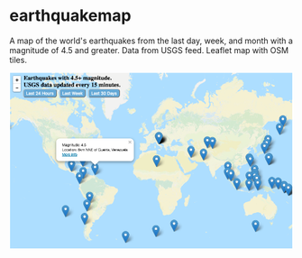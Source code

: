 # earthquakemap
A map of the world's earthquakes from the last day, week, and month with a magnitude of 4.5 and greater. Data from USGS feed. Leaflet map with OSM tiles.

![jobmap](/earthquake_map_image.png)
